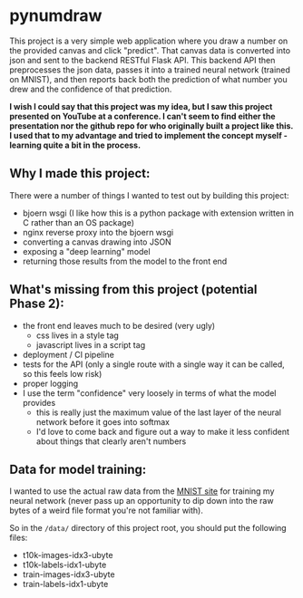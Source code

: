 # pynumdraw

This project is a very simple web application where you draw a number on the provided canvas and click "predict". That canvas data is converted into json and sent to the backend RESTful Flask API. This backend API then preprocesses the json data, passes it into a trained neural network (trained on MNIST), and then reports back both the prediction of what number you drew and the confidence of that prediction.

**I wish I could say that this project was my idea, but I saw this project presented on YouTube at a conference. I can't seem to find either the presentation nor the github repo for who originally built a project like this. I used that to my advantage and tried to implement the concept myself - learning quite a bit in the process.**



## Why I made this project:

There were a number of things I wanted to test out by building this project:


* bjoern wsgi (I like how this is a python package with extension written in C rather than an OS package)
* nginx reverse proxy into the bjoern wsgi
* converting a canvas drawing into JSON
* exposing a "deep learning" model 
* returning those results from the model to the front end



## What's missing from this project (potential Phase 2):

* the front end leaves much to be desired (very ugly)
	- css lives in a style tag
	- javascript lives in a script tag
* deployment / CI pipeline
* tests for the API (only a single route with a single way it can be called, so this feels low risk)
* proper logging
* I use the term "confidence" very loosely in terms of what the model provides
	- this is really just the maximum value of the last layer of the neural network before it goes into softmax
	- I'd love to come back and figure out a way to make it less confident about things that clearly aren't numbers


## Data for model training:

I wanted to use the actual raw data from the [MNIST site](http://yann.lecun.com/exdb/mnist/) for training my neural network (never pass up an opportunity to dip down into the raw bytes of a weird file format you're not familiar with).

So in the `/data/` directory of this project root, you should put the following files:

* t10k-images-idx3-ubyte  
* t10k-labels-idx1-ubyte  
* train-images-idx3-ubyte  
* train-labels-idx1-ubyte

